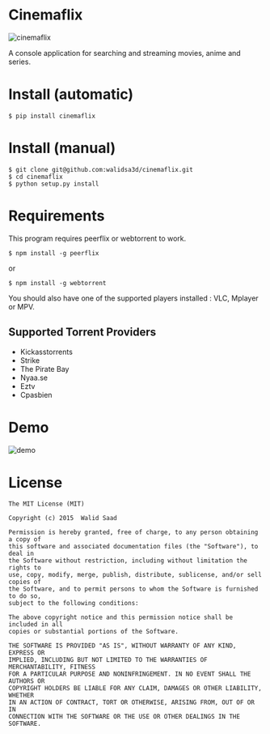 # Cinemaflix
![cinemaflix](https://img.shields.io/pypi/dm/cinemaflix.svg)

A console application for searching and streaming movies, anime and series.

# Install (automatic)
```
$ pip install cinemaflix
```
# Install (manual)
```
$ git clone git@github.com:walidsa3d/cinemaflix.git
$ cd cinemaflix
$ python setup.py install
```
# Requirements
This program requires peerflix or webtorrent to work.
```
$ npm install -g peerflix
```
or
```
$ npm install -g webtorrent
```
You should also have one of the supported players installed : VLC, Mplayer or MPV.

## Supported Torrent Providers
- Kickasstorrents
- Strike
- The Pirate Bay
- Nyaa.se
- Eztv
- Cpasbien

# Demo
![demo](https://cloud.githubusercontent.com/assets/821918/10253063/3cbba214-6933-11e5-9674-8aae44013463.gif)

# License
```
The MIT License (MIT)

Copyright (c) 2015  Walid Saad

Permission is hereby granted, free of charge, to any person obtaining a copy of
this software and associated documentation files (the "Software"), to deal in
the Software without restriction, including without limitation the rights to
use, copy, modify, merge, publish, distribute, sublicense, and/or sell copies of
the Software, and to permit persons to whom the Software is furnished to do so,
subject to the following conditions:

The above copyright notice and this permission notice shall be included in all
copies or substantial portions of the Software.

THE SOFTWARE IS PROVIDED "AS IS", WITHOUT WARRANTY OF ANY KIND, EXPRESS OR
IMPLIED, INCLUDING BUT NOT LIMITED TO THE WARRANTIES OF MERCHANTABILITY, FITNESS
FOR A PARTICULAR PURPOSE AND NONINFRINGEMENT. IN NO EVENT SHALL THE AUTHORS OR
COPYRIGHT HOLDERS BE LIABLE FOR ANY CLAIM, DAMAGES OR OTHER LIABILITY, WHETHER
IN AN ACTION OF CONTRACT, TORT OR OTHERWISE, ARISING FROM, OUT OF OR IN
CONNECTION WITH THE SOFTWARE OR THE USE OR OTHER DEALINGS IN THE SOFTWARE.
```